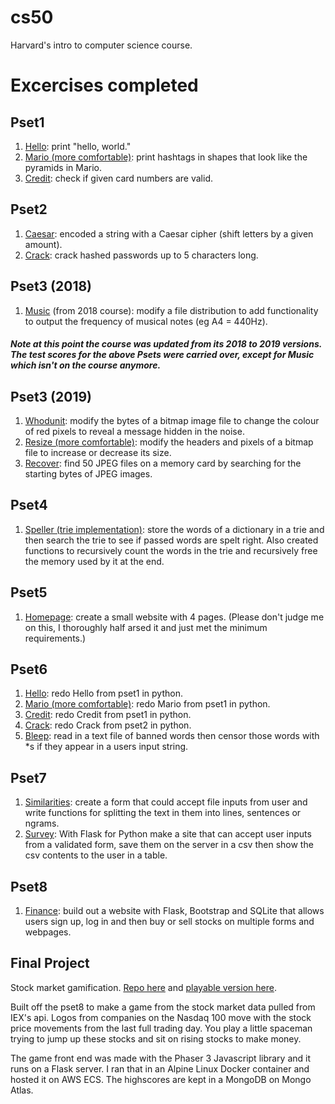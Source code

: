# cs50
Harvard's intro to computer science course.

# Excercises completed

## Pset1
1. [Hello](https://docs.cs50.net/2018/x/psets/1/hello/hello.html): print "hello, world."
2. [Mario (more comfortable)](https://docs.cs50.net/2018/x/psets/1/mario/more/mario.html): print hashtags in shapes that look like the pyramids in Mario.
3. [Credit](https://docs.cs50.net/2018/x/psets/1/credit/credit.html): check if given card numbers are valid.


## Pset2
1. [Caesar](https://docs.cs50.net/2018/x/psets/2/caesar/caesar.html): encoded a string with a Caesar cipher (shift letters by a given amount).
2. [Crack](https://docs.cs50.net/2018/x/psets/2/crack/crack.html): crack hashed passwords up to 5 characters long.


## Pset3 (2018)
1. [Music](https://docs.cs50.net/2018/x/psets/3/music/music.html) (from 2018 course): modify a file distribution to add functionality to output the frequency of musical notes (eg A4 = 440Hz).


##### Note at this point the course was updated from its 2018 to 2019 versions. The test scores for the above Psets were carried over, except for Music which isn't on the course anymore.


## Pset3 (2019)
1. [Whodunit](https://lab.cs50.io/cs50/labs/2019/x/whodunit/): modify the bytes of a bitmap image file to change the colour of red pixels to reveal a message hidden in the noise.
2. [Resize (more comfortable)](https://docs.cs50.net/2019/x/psets/3/resize/more/resize.html): modify the headers and pixels of a bitmap file to increase or decrease its size.
3. [Recover](https://docs.cs50.net/2019/x/psets/3/recover/recover.html): find 50 JPEG files on a memory card by searching for the starting bytes of JPEG images.


## Pset4
1. [Speller (trie implementation)](https://docs.cs50.net/2019/x/psets/4/speller/trie/speller.html): store the words of a dictionary in a trie and then search the trie to see if passed words are spelt right. Also created functions to recursively count the words in the trie and recursively free the memory used by it at the end.


## Pset5
1. [Homepage](https://docs.cs50.net/2019/x/psets/5/homepage/homepage.html): create a small website with 4 pages. (Please don't judge me on this, I thoroughly half arsed it and just met the minimum requirements.)


## Pset6
1. [Hello](https://docs.cs50.net/2019/x/psets/6/sentimental/hello/hello.html): redo Hello from pset1 in python.
2. [Mario (more comfortable)](https://docs.cs50.net/2019/x/psets/6/sentimental/mario/more/mario.html): redo Mario from pset1 in python.
3. [Credit](https://docs.cs50.net/2019/x/psets/6/sentimental/credit/credit.html): redo Credit from pset1 in python.
4. [Crack](https://docs.cs50.net/2019/x/psets/6/sentimental/crack/crack.html): redo Crack from pset2 in python.
5. [Bleep](https://docs.cs50.net/2019/x/psets/6/bleep/bleep.html): read in a text file of banned words then censor those words with \*s if they appear in a users input string.


## Pset7
1. [Similarities](https://docs.cs50.net/2019/x/psets/7/similarities/similarities.html): create a form that could accept file inputs from user and write functions for splitting the text in them into lines, sentences or ngrams.
2. [Survey](https://docs.cs50.net/2019/x/psets/7/survey/survey.html): With Flask for Python make a site that can accept user inputs from a validated form, save them on the server in a csv then show the csv contents to the user in a table.

## Pset8
1. [Finance](https://docs.cs50.net/2019/x/psets/8/finance/finance.html): build out a website with Flask, Bootstrap and SQLite that allows users sign up, log in and then buy or sell stocks on multiple forms and webpages.

## Final Project
Stock market gamification. [Repo here](https://github.com/MarkMacArdle/stock_game) and [playable version here](http://ec2co-ecsel-5zub5659xyt4-1820632623.us-east-1.elb.amazonaws.com:5000/).

Built off the pset8 to make a game from the stock market data pulled from IEX's api. Logos from companies on the Nasdaq 100 move with the stock price movements from the last full trading day. You play a little spaceman trying to jump up these stocks and sit on rising stocks to make money.

The game front end was made with the Phaser 3 Javascript library and it runs on a Flask server. I ran that in an Alpine Linux Docker container and hosted it on AWS ECS. The highscores are kept in a MongoDB on Mongo Atlas.
